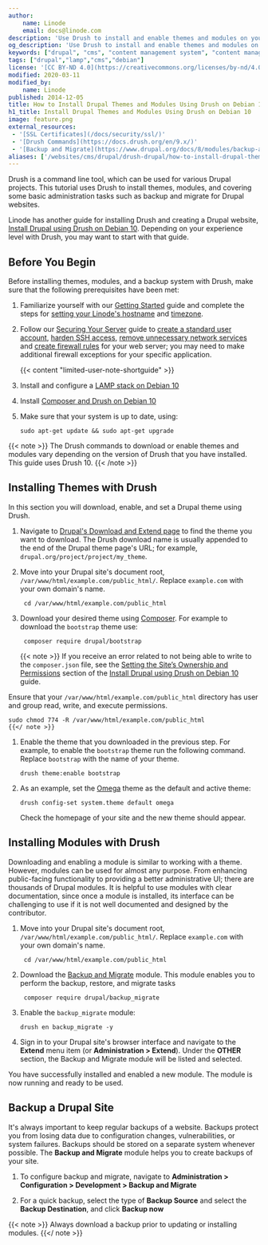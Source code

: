 ```yaml
---
author:
    name: Linode
    email: docs@linode.com
description: 'Use Drush to install and enable themes and modules on your Drupal site running on Debian 10.'
og_description: 'Use Drush to install and enable themes and modules on your Drupal site running on Debian 10.'
keywords: ["drupal", "cms", "content management system", "content management framework", "debian", "drush"]
tags: ["drupal","lamp","cms","debian"]
license: '[CC BY-ND 4.0](https://creativecommons.org/licenses/by-nd/4.0)'
modified: 2020-03-11
modified_by:
    name: Linode
published: 2014-12-05
title: How to Install Drupal Themes and Modules Using Drush on Debian 10
h1_title: Install Drupal Themes and Modules Using Drush on Debian 10
image: feature.png
external_resources:
 - '[SSL Certificates](/docs/security/ssl/)'
 - '[Drush Commands](https://docs.drush.org/en/9.x/)'
 - '[Backup and Migrate](https://www.drupal.org/docs/8/modules/backup-and-migrate/howto-for-backup-and-migrate)'
aliases: ['/websites/cms/drupal/drush-drupal/how-to-install-drupal-themes-and-modules-using-drush-on-debian-10/']
---
```


Drush is a command line tool, which can be used for various Drupal projects. This tutorial uses Drush to install themes, modules, and covering some basic administration tasks such as backup and migrate for Drupal websites.

Linode has another guide for installing Drush and creating a Drupal website, [Install Drupal using Drush on Debian 10](/docs/websites/cms/drupal/drush-drupal/how-to-install-drupal-using-drush-on-debian-10). Depending on your experience level with Drush, you may want to start with that guide.

## Before You Begin

Before installing themes, modules, and a backup system with Drush, make sure that the following prerequisites have been met:

1.  Familiarize yourself with our [Getting Started](/docs/getting-started) guide and complete the steps for [setting your Linode's hostname](/docs/getting-started/#set-the-hostname) and [timezone](/docs/getting-started/#set-the-timezone).

1. Follow our [Securing Your Server](/docs/security/securing-your-server) guide to [create a standard user account](/docs/security/securing-your-server/#add-a-limited-user-account), [harden SSH access](/docs/security/securing-your-server/#harden-ssh-access), [remove unnecessary network services](/docs/security/securing-your-server/#remove-unused-network-facing-services) and [create firewall rules](/docs/security/securing-your-server/#configure-a-firewall) for your web server; you may need to make additional firewall exceptions for your specific application.

    {{< content "limited-user-note-shortguide" >}}

1.  Install and configure a [LAMP stack on Debian 10](/docs/web-servers/lamp/how-to-install-a-lamp-stack-on-debian-10)

1.  Install [Composer and Drush on Debian 10](/docs/websites/cms/drupal/drush-drupal/how-to-install-drush-on-debian-10)


1.  Make sure that your system is up to date, using:

        sudo apt-get update && sudo apt-get upgrade

{{< note >}}
The Drush commands to download or enable themes and modules vary depending on the version of Drush that you have installed. This guide uses Drush 10.
{{< /note >}}

## Installing Themes with Drush

In this section you will download, enable, and set a Drupal theme using Drush.

1. Navigate to [Drupal's Download and Extend page](https://www.drupal.org/project/project_theme) to find the theme you want to download. The Drush download name is usually appended to the end of the Drupal theme page's URL; for example, `drupal.org/project/project/my_theme`.

1. Move into your Drupal site's document root, `/var/www/html/example.com/public_html/`. Replace `example.com` with your own domain's name.

        cd /var/www/html/example.com/public_html

1.  Download your desired theme using [Composer](https://getcomposer.org/doc/). For example to download the `bootstrap` theme use:

         composer require drupal/bootstrap

    {{< note >}}
If you receive an error related to not being able to write to the `composer.json` file, see the [Setting the Site’s Ownership and Permissions](/docs/websites/cms/drupal/drush-drupal/how-to-install-drupal-using-drush-on-debian-10/#setting-the-site-s-ownership-and-permissions) section of the [Install Drupal using Drush on Debian 10](/docs/websites/cms/drupal/drush-drupal/how-to-install-drupal-using-drush-on-debian-10/) guide.

Ensure that your `/var/www/html/example.com/public_html` directory has user and group read, write, and execute permissions.

    sudo chmod 774 -R /var/www/html/example.com/public_html
    {{</ note >}}

1.  Enable the theme that you downloaded in the previous step. For example, to enable the `bootstrap` theme run the following command. Replace `bootstrap` with the name of your theme.

        drush theme:enable bootstrap

1.  As an example, set the [Omega](https://www.drupal.org/project/omega) theme as the default and active theme:

        drush config-set system.theme default omega

    Check the homepage of your site and the new theme should appear.

## Installing Modules with Drush

Downloading and enabling a module is similar to working with a theme. However, modules can be used for almost any purpose. From enhancing public-facing functionality to providing a better administrative UI; there are thousands of Drupal modules. It is helpful to use modules with clear documentation, since once a module is installed, its interface can be challenging to use if it is not well documented and designed by the contributor.

1. Move into your Drupal site's document root, `/var/www/html/example.com/public_html/`. Replace `example.com` with your own domain's name.

        cd /var/www/html/example.com/public_html

1. Download the [Backup and Migrate](https://www.drupal.org/project/backup_migrate) module. This module enables you to perform the backup, restore, and migrate tasks

        composer require drupal/backup_migrate

1.  Enable the `backup_migrate` module:

        drush en backup_migrate -y

1.  Sign in to your Drupal site's browser interface and navigate to the **Extend** menu item (or **Administration > Extend**). Under the **OTHER** section, the Backup and Migrate module will be listed and selected.

You have successfully installed and enabled a new module. The module is now running and ready to be used.

## Backup a Drupal Site

It's always important to keep regular backups of a website. Backups protect you from losing data due to configuration changes, vulnerabilities, or system failures. Backups should be stored on a separate system whenever possible. The **Backup and Migrate** module helps you to create backups of your site.

1.  To configure backup and migrate, navigate to **Administration > Configuration > Development > Backup and Migrate**

1. For a quick backup, select the type of **Backup Source** and select the **Backup Destination**, and click **Backup now**

{{< note >}}
Always download a backup prior to updating or installing modules.
{{</ note >}}